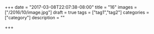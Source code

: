 +++
date = "2017-03-08T22:07:38-08:00"
title = "16"
images = ["/2016/10/image.jpg"]
draft = true
tags = ["tag1","tag2"]
categories = ["category"]
description = ""

+++

